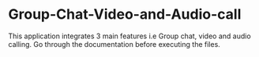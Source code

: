 # Group-Chat-Video-and-Audio-call
This application integrates 3 main features i.e Group chat, video and audio calling. Go through the documentation before executing the files.

